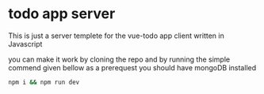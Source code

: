 # todo app server
This is just a server templete for the vue-todo app client written in Javascript 

you can make it work by cloning the repo and by running the simple commend given bellow
as a prerequest you should have mongoDB installed

```sh
npm i && npm run dev
```
